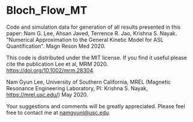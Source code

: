 # Bloch_Flow_MT
Code and simulation data for generation of all results presented in this paper:
Nam G. Lee, Ahsan Javed, Terrence R. Jao, Krishna S. Nayak. "Numerical Approximation to the General Kinetic Model for ASL Quantification". Magn Reson Med 2020.

This code is distributed under the MIT license. If you find it useful please cite the publication Lee et al, MRM 2020. 
https://doi.org/10.1002/mrm.28304.

Nam Gyun Lee, University of Southern California, MREL (Magnetic Resonance Engineering Laboratory, PI: Krishna S. Nayak, https://mrel.usc.edu/) May 2020.

Your suggestions and comments will be greatly appreciated. Please feel free to contact me at namgyunl@usc.edu.

